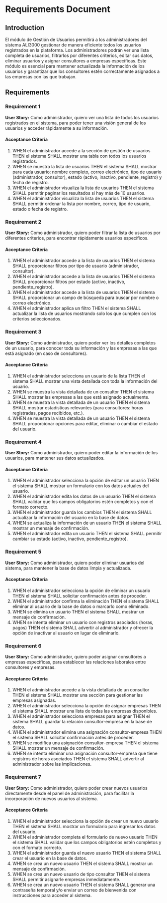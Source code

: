 # Requirements Document

## Introduction

El módulo de Gestión de Usuarios permitirá a los administradores del sistema ALI3000 gestionar de manera eficiente todos los usuarios registrados en la plataforma. Los administradores podrán ver una lista completa de usuarios, filtrarlos por diferentes criterios, editar sus datos, eliminar usuarios y asignar consultores a empresas específicas. Este módulo es esencial para mantener actualizada la información de los usuarios y garantizar que los consultores estén correctamente asignados a las empresas con las que trabajan.

## Requirements

### Requirement 1

**User Story:** Como administrador, quiero ver una lista de todos los usuarios registrados en el sistema, para poder tener una visión general de los usuarios y acceder rápidamente a su información.

#### Acceptance Criteria

1. WHEN el administrador accede a la sección de gestión de usuarios THEN el sistema SHALL mostrar una tabla con todos los usuarios registrados.
2. WHEN se muestra la lista de usuarios THEN el sistema SHALL mostrar para cada usuario: nombre completo, correo electrónico, tipo de usuario (administrador, consultor), estado (activo, inactivo, pendiente_registro) y fecha de registro.
3. WHEN el administrador visualiza la lista de usuarios THEN el sistema SHALL permitir paginar los resultados si hay más de 10 usuarios.
4. WHEN el administrador visualiza la lista de usuarios THEN el sistema SHALL permitir ordenar la lista por nombre, correo, tipo de usuario, estado o fecha de registro.

### Requirement 2

**User Story:** Como administrador, quiero poder filtrar la lista de usuarios por diferentes criterios, para encontrar rápidamente usuarios específicos.

#### Acceptance Criteria

1. WHEN el administrador accede a la lista de usuarios THEN el sistema SHALL proporcionar filtros por tipo de usuario (administrador, consultor).
2. WHEN el administrador accede a la lista de usuarios THEN el sistema SHALL proporcionar filtros por estado (activo, inactivo, pendiente_registro).
3. WHEN el administrador accede a la lista de usuarios THEN el sistema SHALL proporcionar un campo de búsqueda para buscar por nombre o correo electrónico.
4. WHEN el administrador aplica un filtro THEN el sistema SHALL actualizar la lista de usuarios mostrando solo los que cumplen con los criterios seleccionados.

### Requirement 3

**User Story:** Como administrador, quiero poder ver los detalles completos de un usuario, para conocer toda su información y las empresas a las que está asignado (en caso de consultores).

#### Acceptance Criteria

1. WHEN el administrador selecciona un usuario de la lista THEN el sistema SHALL mostrar una vista detallada con toda la información del usuario.
2. WHEN se muestra la vista detallada de un consultor THEN el sistema SHALL mostrar las empresas a las que está asignado actualmente.
3. WHEN se muestra la vista detallada de un usuario THEN el sistema SHALL mostrar estadísticas relevantes (para consultores: horas registradas, pagos recibidos, etc.).
4. WHEN se muestra la vista detallada de un usuario THEN el sistema SHALL proporcionar opciones para editar, eliminar o cambiar el estado del usuario.

### Requirement 4

**User Story:** Como administrador, quiero poder editar la información de los usuarios, para mantener sus datos actualizados.

#### Acceptance Criteria

1. WHEN el administrador selecciona la opción de editar un usuario THEN el sistema SHALL mostrar un formulario con los datos actuales del usuario.
2. WHEN el administrador edita los datos de un usuario THEN el sistema SHALL validar que los campos obligatorios estén completos y con el formato correcto.
3. WHEN el administrador guarda los cambios THEN el sistema SHALL actualizar la información del usuario en la base de datos.
4. WHEN se actualiza la información de un usuario THEN el sistema SHALL mostrar un mensaje de confirmación.
5. WHEN el administrador edita un usuario THEN el sistema SHALL permitir cambiar su estado (activo, inactivo, pendiente_registro).

### Requirement 5

**User Story:** Como administrador, quiero poder eliminar usuarios del sistema, para mantener la base de datos limpia y actualizada.

#### Acceptance Criteria

1. WHEN el administrador selecciona la opción de eliminar un usuario THEN el sistema SHALL solicitar confirmación antes de proceder.
2. WHEN el administrador confirma la eliminación THEN el sistema SHALL eliminar al usuario de la base de datos o marcarlo como eliminado.
3. WHEN se elimina un usuario THEN el sistema SHALL mostrar un mensaje de confirmación.
4. WHEN se intenta eliminar un usuario con registros asociados (horas, pagos) THEN el sistema SHALL advertir al administrador y ofrecer la opción de inactivar al usuario en lugar de eliminarlo.

### Requirement 6

**User Story:** Como administrador, quiero poder asignar consultores a empresas específicas, para establecer las relaciones laborales entre consultores y empresas.

#### Acceptance Criteria

1. WHEN el administrador accede a la vista detallada de un consultor THEN el sistema SHALL mostrar una sección para gestionar las empresas asignadas.
2. WHEN el administrador selecciona la opción de asignar empresas THEN el sistema SHALL mostrar una lista de todas las empresas disponibles.
3. WHEN el administrador selecciona empresas para asignar THEN el sistema SHALL guardar la relación consultor-empresa en la base de datos.
4. WHEN el administrador elimina una asignación consultor-empresa THEN el sistema SHALL solicitar confirmación antes de proceder.
5. WHEN se modifica una asignación consultor-empresa THEN el sistema SHALL mostrar un mensaje de confirmación.
6. WHEN se intenta eliminar una asignación consultor-empresa que tiene registros de horas asociados THEN el sistema SHALL advertir al administrador sobre las implicaciones.

### Requirement 7

**User Story:** Como administrador, quiero poder crear nuevos usuarios directamente desde el panel de administración, para facilitar la incorporación de nuevos usuarios al sistema.

#### Acceptance Criteria

1. WHEN el administrador selecciona la opción de crear un nuevo usuario THEN el sistema SHALL mostrar un formulario para ingresar los datos del usuario.
2. WHEN el administrador completa el formulario de nuevo usuario THEN el sistema SHALL validar que los campos obligatorios estén completos y con el formato correcto.
3. WHEN el administrador guarda el nuevo usuario THEN el sistema SHALL crear el usuario en la base de datos.
4. WHEN se crea un nuevo usuario THEN el sistema SHALL mostrar un mensaje de confirmación.
5. WHEN se crea un nuevo usuario de tipo consultor THEN el sistema SHALL permitir asignarle empresas inmediatamente.
6. WHEN se crea un nuevo usuario THEN el sistema SHALL generar una contraseña temporal y/o enviar un correo de bienvenida con instrucciones para acceder al sistema.
